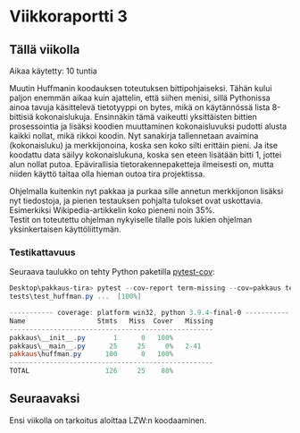 # Viikkoraportti 3

## Tällä viikolla

Aikaa käytetty: 10 tuntia

Muutin Huffmanin koodauksen toteutuksen bittipohjaiseksi. Tähän kului paljon enemmän aikaa kuin ajattelin, että siihen menisi, sillä Pythonissa ainoa tavuja käsittelevä tietotyyppi on bytes, mikä on käytännössä lista 8-bittisiä kokonaislukuja. Ensinnäkin tämä vaikeutti yksittäisten bittien prosessointia ja lisäksi koodien muuttaminen kokonaisluvuksi pudotti alusta kaikki nollat, mikä rikkoi koodin. Nyt sanakirja tallennetaan avaimina (kokonaisluku) ja merkkijonoina, koska sen koko silti erittäin pieni. Ja itse koodattu data säilyy kokonaislukuna, koska sen eteen lisätään bitti 1, jottei alun nollat putoa. Epävirallisia tietorakennepaketteja ilmeisesti on, mutta niiden käyttö taitaa olla hieman outoa tira projektissa.

Ohjelmalla kuitenkin nyt pakkaa ja purkaa sille annetun merkkijonon lisäksi nyt tiedostoja, ja pienen testauksen pohjalta tulokset ovat uskottavia.
Esimerkiksi Wikipedia-artikkelin koko pieneni noin 35%.  
Testit on toteutettu ohjelman nykyiselle tilalle pois lukien ohjelman yksinkertaisen käyttöliittymän.

### Testikattavuus

Seuraava taulukko on tehty Python paketilla [pytest-cov](https://pypi.org/project/pytest-cov/):

```powershell
Desktop\pakkaus-tira> pytest --cov-report term-missing --cov=pakkaus tests/
tests\test_huffman.py ...  [100%]

----------- coverage: platform win32, python 3.9.4-final-0 -----------
Name                  Stmts   Miss  Cover   Missing
---------------------------------------------------
pakkaus\__init__.py       1      0   100%
pakkaus\__main__.py      25     25     0%   2-41
pakkaus\huffman.py      100      0   100%
---------------------------------------------------
TOTAL                   126     25    80%

```

## Seuraavaksi

Ensi viikolla on tarkoitus aloittaa LZW:n koodaaminen.
